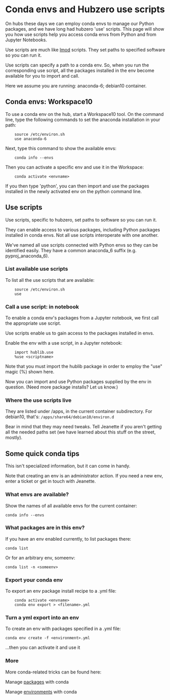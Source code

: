 # Conda envs and Hubzero use scripts

On hubs these days we can employ conda envs to manage our Python packages, and we have long had hubzero 'use' scripts. This page will show you how use scripts help you access conda envs from Python and from Jupyter Notebooks.

Use scripts are much like [lmod](https://lmod.readthedocs.io/en/latest/) 
scripts. They set paths to specified software so you can run it. 

Use scripts can specify a path to a conda env. So, when you run the corresponding use script, all the packages installed in the env become available for you to import and call.

Here we assume you are running: anaconda-6; debian10 container.

## Conda envs: Workspace10

To use a conda env on the hub, start a Workspace10 tool. 
On the command line, type the following commands to set the anaconda installation in your path:
```
    source /etc/environ.sh
    use anaconda-6
```

Next, type this command to show the available envs:

```
    conda info --envs
```
    
Then you can activate a specific env and use it in the Workspace:    
```
    conda activate <envname>
```

If you then type 'python', you can then import and use the packages installed in the newly activated env on the python command line.

## Use scripts

Use scripts, specific to hubzero, set paths to software so you can run it.

They can enable access to various packages, including Python packages installed
in conda envs. Not all use scripts interoperate with one another.

We've named all use scripts connected with Python envs so they can be
identified easily. They have a common anaconda_6 suffix (e.g. pyproj_anaconda_6).

### List available use scripts

To list all the use scripts that are available:
```
    source /etc/environ.sh
    use 
```

### Call a use script: in notebook

To enable a conda env's packages from a Jupyter notebook, 
we first call the appropriate use script.

Use scripts enable us to gain access to the packages installed in
envs.

Enable the env with a use script, in a Jupyter notebook:
```
    import hublib.use
    %use <scriptname>
```
Note that you must import the hublib package in order to 
employ the "use" magic (%) shown here. 

Now you can import and use Python packages supplied by the 
env in question. (Need more package installs? Let us know.)

### Where the use scripts live

They are listed under /apps, in the current container subdirectory.
For debian10, that's: 
    `/apps/share64/debian10/environ.d`

Bear in mind that they may need tweaks. Tell Jeanette if you aren't
getting all the needed paths set (we have learned about this stuff
on the street, mostly).

## Some quick conda tips

This isn't specialized information, but it can come in handy.

Note that creating an env is an administrator action. If you need a new env, 
enter a ticket or get in touch with Jeanette.

### What envs are available?

Show the names of all available envs for the current container:

`conda info --envs`

### What packages are in this env?

If you have an env enabled currently, to list packages there:

`conda list`

Or for an arbitrary env, someenv:

`conda list -n <someenv>`
    
### Export your conda env

To export an env package install recipe to a .yml file:
```
    conda activate <envname>
    conda env export > <filename>.yml
```
### Turn a yml export into an env

To create an env with packages specified in a .yml file:

`conda env create -f <environment>.yml`

...then you can activate it and use it

### More
        
More conda-related tricks can be found here:

Manage [packages](https://docs.conda.io/projects/conda/en/latest/user-guide/tasks/manage-pkgs.html) with conda

Manage
[environments](https://docs.conda.io/projects/conda/en/latest/user-guide/tasks/manage-environments.html) with conda 
